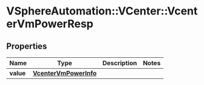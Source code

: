 # VSphereAutomation::VCenter::VcenterVmPowerResp

## Properties
Name | Type | Description | Notes
------------ | ------------- | ------------- | -------------
**value** | [**VcenterVmPowerInfo**](VcenterVmPowerInfo.md) |  | 


